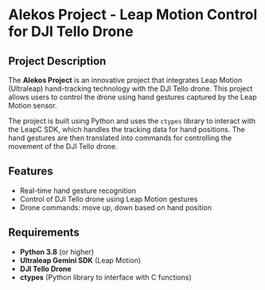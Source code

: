 # Alekos Project - Leap Motion Control for DJI Tello Drone


## Project Description

The **Alekos Project** is an innovative project that integrates Leap Motion (Ultraleap) hand-tracking technology with the DJI Tello drone. 
This project allows users to control the drone using hand gestures captured by the Leap Motion sensor.

The project is built using Python and uses the `ctypes` library to interact with the LeapC SDK, which handles the tracking data for hand positions. 
The hand gestures are then translated into commands for controlling the movement of the DJI Tello drone.

## Features

- Real-time hand gesture recognition
- Control of DJI Tello drone using Leap Motion gestures
- Drone commands: move up, down based on hand position

## Requirements

- **Python 3.8** (or higher)
- **Ultraleap Gemini SDK** (Leap Motion)
- **DJI Tello Drone**
- **ctypes** (Python library to interface with C functions)
